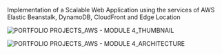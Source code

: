 Implementation of a Scalable Web Application using the services of AWS Elastic Beanstalk, DynamoDB, CloudFront and Edge Location




![PORTFOLIO PROJECTS_AWS - MODULE 4_THUMBNAIL](https://github.com/user-attachments/assets/00f34dd7-7774-442b-8e8f-0f0a76e95489)






![PORTFOLIO PROJECTS_AWS - MODULE 4_ARCHITECTURE](https://github.com/user-attachments/assets/fff1990f-9b62-476f-9645-60e7745d6528)
